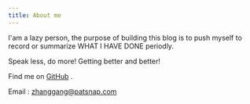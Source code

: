 ```yaml
---
title: About me
---
```


I'am a lazy person, the purpose of building this blog is to push myself to record or summarize WHAT I HAVE DONE periodly.

Speak less, do more! Getting better and better!

Find me on [GitHub](https://github.com/GangZhang) .

Email : zhanggang@patsnap.com
